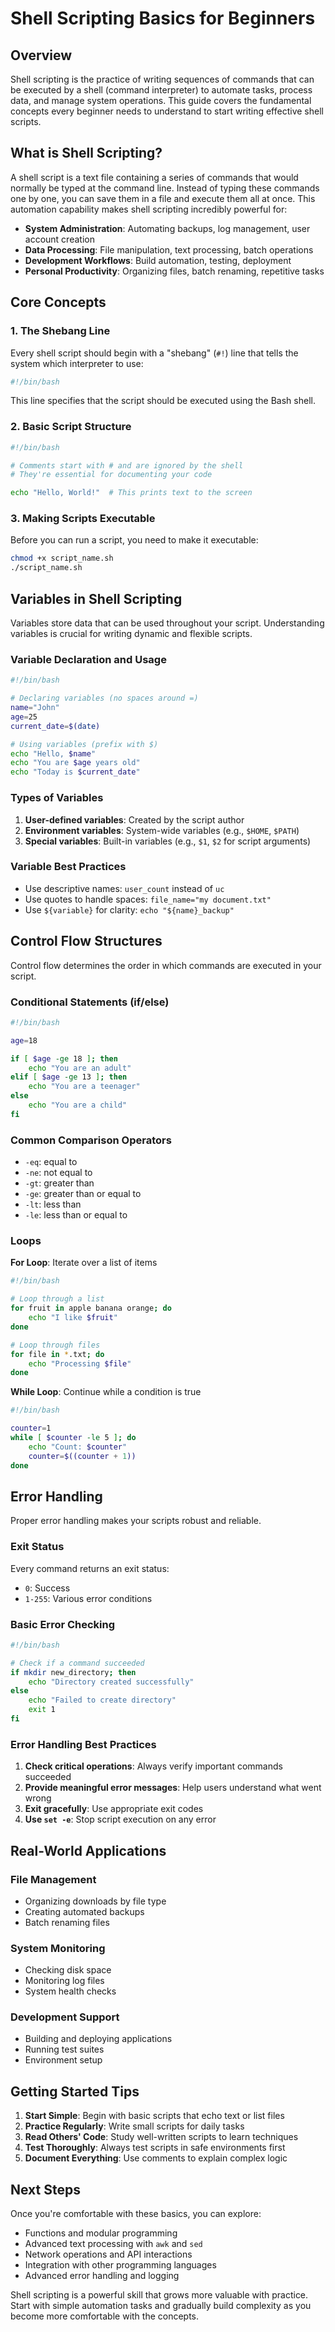 # Shell Scripting Basics for Beginners

## Overview

Shell scripting is the practice of writing sequences of commands that can be executed by a shell (command interpreter) to automate tasks, process data, and manage system operations. This guide covers the fundamental concepts every beginner needs to understand to start writing effective shell scripts.

## What is Shell Scripting?

A shell script is a text file containing a series of commands that would normally be typed at the command line. Instead of typing these commands one by one, you can save them in a file and execute them all at once. This automation capability makes shell scripting incredibly powerful for:

- **System Administration**: Automating backups, log management, user account creation
- **Data Processing**: File manipulation, text processing, batch operations
- **Development Workflows**: Build automation, testing, deployment
- **Personal Productivity**: Organizing files, batch renaming, repetitive tasks

## Core Concepts

### 1. The Shebang Line
Every shell script should begin with a "shebang" (`#!`) line that tells the system which interpreter to use:

```bash
#!/bin/bash
```

This line specifies that the script should be executed using the Bash shell.

### 2. Basic Script Structure
```bash
#!/bin/bash

# Comments start with # and are ignored by the shell
# They're essential for documenting your code

echo "Hello, World!"  # This prints text to the screen
```

### 3. Making Scripts Executable
Before you can run a script, you need to make it executable:
```bash
chmod +x script_name.sh
./script_name.sh
```

## Variables in Shell Scripting

Variables store data that can be used throughout your script. Understanding variables is crucial for writing dynamic and flexible scripts.

### Variable Declaration and Usage
```bash
#!/bin/bash

# Declaring variables (no spaces around =)
name="John"
age=25
current_date=$(date)

# Using variables (prefix with $)
echo "Hello, $name"
echo "You are $age years old"
echo "Today is $current_date"
```

### Types of Variables
1. **User-defined variables**: Created by the script author
2. **Environment variables**: System-wide variables (e.g., `$HOME`, `$PATH`)
3. **Special variables**: Built-in variables (e.g., `$1`, `$2` for script arguments)

### Variable Best Practices
- Use descriptive names: `user_count` instead of `uc`
- Use quotes to handle spaces: `file_name="my document.txt"`
- Use `${variable}` for clarity: `echo "${name}_backup"`

## Control Flow Structures

Control flow determines the order in which commands are executed in your script.

### Conditional Statements (if/else)
```bash
#!/bin/bash

age=18

if [ $age -ge 18 ]; then
    echo "You are an adult"
elif [ $age -ge 13 ]; then
    echo "You are a teenager"
else
    echo "You are a child"
fi
```

### Common Comparison Operators
- `-eq`: equal to
- `-ne`: not equal to
- `-gt`: greater than
- `-ge`: greater than or equal to
- `-lt`: less than
- `-le`: less than or equal to

### Loops
**For Loop**: Iterate over a list of items
```bash
#!/bin/bash

# Loop through a list
for fruit in apple banana orange; do
    echo "I like $fruit"
done

# Loop through files
for file in *.txt; do
    echo "Processing $file"
done
```

**While Loop**: Continue while a condition is true
```bash
#!/bin/bash

counter=1
while [ $counter -le 5 ]; do
    echo "Count: $counter"
    counter=$((counter + 1))
done
```

## Error Handling

Proper error handling makes your scripts robust and reliable.

### Exit Status
Every command returns an exit status:
- `0`: Success
- `1-255`: Various error conditions

### Basic Error Checking
```bash
#!/bin/bash

# Check if a command succeeded
if mkdir new_directory; then
    echo "Directory created successfully"
else
    echo "Failed to create directory"
    exit 1
fi
```

### Error Handling Best Practices
1. **Check critical operations**: Always verify important commands succeeded
2. **Provide meaningful error messages**: Help users understand what went wrong
3. **Exit gracefully**: Use appropriate exit codes
4. **Use `set -e`**: Stop script execution on any error

## Real-World Applications

### File Management
- Organizing downloads by file type
- Creating automated backups
- Batch renaming files

### System Monitoring
- Checking disk space
- Monitoring log files
- System health checks

### Development Support
- Building and deploying applications
- Running test suites
- Environment setup

## Getting Started Tips

1. **Start Simple**: Begin with basic scripts that echo text or list files
2. **Practice Regularly**: Write small scripts for daily tasks
3. **Read Others' Code**: Study well-written scripts to learn techniques
4. **Test Thoroughly**: Always test scripts in safe environments first
5. **Document Everything**: Use comments to explain complex logic

## Next Steps

Once you're comfortable with these basics, you can explore:
- Functions and modular programming
- Advanced text processing with `awk` and `sed`
- Network operations and API interactions
- Integration with other programming languages
- Advanced error handling and logging

Shell scripting is a powerful skill that grows more valuable with practice. Start with simple automation tasks and gradually build complexity as you become more comfortable with the concepts.
